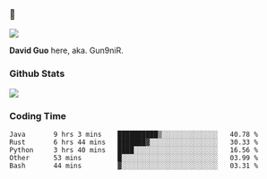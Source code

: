 ### 👋

![](https://komarev.com/ghpvc/?username=Gun9niR&label=Total+Views)

**David Guo** here, aka. Gun9niR.

### Github Stats

<img src="https://github-readme-stats.vercel.app/api?username=Gun9niR&count_private=true&show_icons=true&theme=vue-dark&hide_title=true">

### Coding Time

<!--START_SECTION:waka-->

```text
Java       9 hrs 3 mins    ██████████▒░░░░░░░░░░░░░░   40.78 %
Rust       6 hrs 44 mins   ███████▓░░░░░░░░░░░░░░░░░   30.33 %
Python     3 hrs 40 mins   ████░░░░░░░░░░░░░░░░░░░░░   16.56 %
Other      53 mins         █░░░░░░░░░░░░░░░░░░░░░░░░   03.99 %
Bash       44 mins         ▓░░░░░░░░░░░░░░░░░░░░░░░░   03.31 %
```

<!--END_SECTION:waka-->
